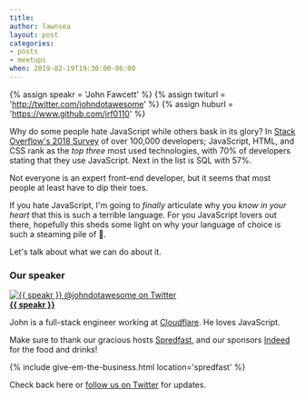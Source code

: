 ```yaml
---
title: 
author: lawnsea
layout: post
categories:
- posts
- meetups
when: 2019-02-19T19:30:00-06:00
---
```


{% assign speakr = 'John Fawcett' %}
{% assign twiturl = 'http://twitter.com/johndotawesome' %}
{% assign huburl = 'https://www.github.com/jrf0110' %}

Why do some people hate JavaScript while others bask in its glory? In [Stack
Overflow's 2018 Survey](https://insights.stackoverflow.com/survey/2018/) of over
100,000 developers; JavaScript, HTML, and CSS rank as the _top three_ most used
technologies, with 70% of developers stating that they use JavaScript. Next in
the list is SQL with 57%.

Not everyone is an expert front-end developer, but it seems that most people at
least have to dip their toes.

If you hate JavaScript, I'm going to _finally_ articulate why you _know in your
heart_ that this is such a terrible language. For you JavaScript lovers out
there, hopefully this sheds some light on why your language of choice is such a
steaming pile of 💩.

Let's talk about what we can do about it.

### Our speaker

<div class="media-object speaker-bio">
  <a href="{{ twiturl }}">
    <img alt="{{ speakr }} @johndotawesome on Twitter"
      src="https://pbs.twimg.com/profile_images/567799871210401792/JHcg7zYh_400x400.jpeg" />
  </a>
  <div>
  <a href="{{ twiturl }}"><strong>{{ speakr }}</strong></a>

  John is a full-stack engineer working at
  [Cloudflare](https://www.cloudflare.com/). He loves JavaScript.
  </div>
</div>

Make sure to thank our gracious hosts [Spredfast][], and our sponsors
[Indeed][] for the food and drinks!

{% include give-em-the-business.html location='spredfast' %}

Check back here or <a href="{{ site.twitter.url }}">follow us on Twitter</a>
for updates.

[Indeed]: https://www.indeed.com/
[Spredfast]: https://www.spredfast.com/
